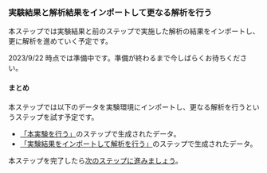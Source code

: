 ### 実験結果と解析結果をインポートして更なる解析を行う

本ステップでは実験結果と前のステップで実施した解析の結果をインポートし、更に解析を進めていく予定です。

2023/9/22 時点では準備中です。準備が終わるまで今しばらくお待ちください。

#### まとめ

本ステップでは以下のデータを実験環境にインポートし、更なる解析を行うというステップを試す予定です。

* [「本実験を行う」](./carry_out_main_experiment.md)のステップで生成されたデータ。
* [「実験結果をインポートして解析を行う」](./get_started/carry_out_analysis.md)のステップで生成されたデータ。

本ステップを完了したら[次のステップに進みましょう](./finish_research.md)。
